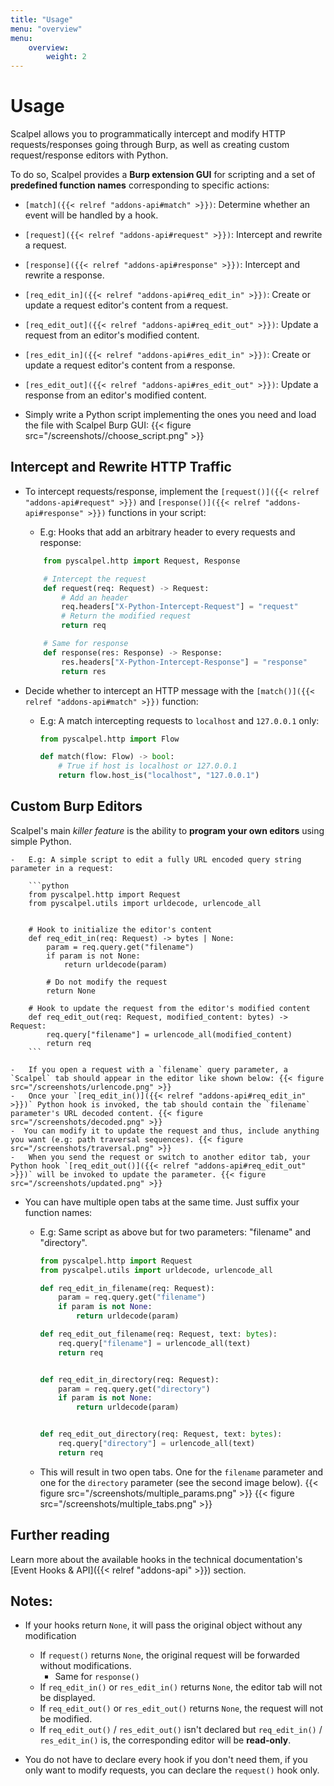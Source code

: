 ```yaml
---
title: "Usage"
menu: "overview"
menu:
    overview:
        weight: 2
---
```


# Usage

Scalpel allows you to programmatically intercept and modify HTTP requests/responses going through Burp, as well as creating custom request/response editors with Python.

To do so, Scalpel provides a **Burp extension GUI** for scripting and a set of **predefined function names** corresponding to specific actions:
- `[match]({{< relref "addons-api#match" >}})`: Determine whether an event will be handled by a hook.
- `[request]({{< relref "addons-api#request" >}})`: Intercept and rewrite a request.
- `[response]({{< relref "addons-api#response" >}})`: Intercept and rewrite a response.
- `[req_edit_in]({{< relref "addons-api#req_edit_in" >}})`: Create or update a request editor's content from a request.
- `[req_edit_out]({{< relref "addons-api#req_edit_out" >}})`: Update a request from an editor's modified content.
- `[res_edit_in]({{< relref "addons-api#res_edit_in" >}})`: Create or update a request editor's content from a response.
- `[res_edit_out]({{< relref "addons-api#res_edit_out" >}})`: Update a response from an editor's modified content.

-   Simply write a Python script implementing the ones you need and load the file with Scalpel Burp GUI: {{< figure src="/screenshots//choose_script.png" >}}
<!-- ^^ TODO: Better screenshot -->
## Intercept and Rewrite HTTP Traffic

-   To intercept requests/response, implement the `[request()]({{< relref "addons-api#request" >}})` and `[response()]({{< relref "addons-api#response" >}})` functions in your script:

    -   E.g: Hooks that add an arbitrary header to every requests and response:

    ```python
        from pyscalpel.http import Request, Response

        # Intercept the request
        def request(req: Request) -> Request:
            # Add an header
            req.headers["X-Python-Intercept-Request"] = "request"
            # Return the modified request
            return req

        # Same for response
        def response(res: Response) -> Response:
            res.headers["X-Python-Intercept-Response"] = "response"
            return res
    ```

-   Decide whether to intercept an HTTP message with the `[match()]({{< relref "addons-api#match" >}})` function:

    -   E.g: A match intercepting requests to `localhost` and `127.0.0.1` only:

        ```python
        from pyscalpel.http import Flow

        def match(flow: Flow) -> bool:
            # True if host is localhost or 127.0.0.1
            return flow.host_is("localhost", "127.0.0.1")
        ```

## Custom Burp Editors

Scalpel's main _killer feature_ is the ability to **program your own editors** using simple Python.

    -   E.g: A simple script to edit a fully URL encoded query string parameter in a request:

        ```python
        from pyscalpel.http import Request
        from pyscalpel.utils import urldecode, urlencode_all


        # Hook to initialize the editor's content
        def req_edit_in(req: Request) -> bytes | None:
            param = req.query.get("filename")
            if param is not None:
                return urldecode(param)

            # Do not modify the request
            return None

        # Hook to update the request from the editor's modified content
        def req_edit_out(req: Request, modified_content: bytes) -> Request:
            req.query["filename"] = urlencode_all(modified_content)
            return req
        ```

    -   If you open a request with a `filename` query parameter, a `Scalpel` tab should appear in the editor like shown below: {{< figure src="/screenshots/urlencode.png" >}}
    -   Once your `[req_edit_in()]({{< relref "addons-api#req_edit_in" >}})` Python hook is invoked, the tab should contain the `filename` parameter's URL decoded content. {{< figure src="/screenshots/decoded.png" >}}
    -  You can modify it to update the request and thus, include anything you want (e.g: path traversal sequences). {{< figure src="/screenshots/traversal.png" >}}
    -   When you send the request or switch to another editor tab, your Python hook `[req_edit_out()]({{< relref "addons-api#req_edit_out" >}})` will be invoked to update the parameter. {{< figure src="/screenshots/updated.png" >}}

-   You can have multiple open tabs at the same time. Just suffix your function names:

    -   E.g: Same script as above but for two parameters: "filename" and "directory".

        ```python
        from pyscalpel.http import Request
        from pyscalpel.utils import urldecode, urlencode_all

        def req_edit_in_filename(req: Request):
            param = req.query.get("filename")
            if param is not None:
                return urldecode(param)

        def req_edit_out_filename(req: Request, text: bytes):
            req.query["filename"] = urlencode_all(text)
            return req


        def req_edit_in_directory(req: Request):
            param = req.query.get("directory")
            if param is not None:
                return urldecode(param)


        def req_edit_out_directory(req: Request, text: bytes):
            req.query["directory"] = urlencode_all(text)
            return req
        ```

    -   This will result in two open tabs. One for the `filename` parameter and one for the `directory` parameter (see the second image below).
        {{< figure src="/screenshots/multiple_params.png" >}}
        {{< figure src="/screenshots/multiple_tabs.png" >}}

## Further reading

Learn more about the available hooks in the technical documentation's [Event Hooks & API]({{< relref "addons-api" >}}) section.
## Notes:

-   If your hooks return `None`, it will pass the original object without any modification

    -   If `request()` returns `None`, the original request will be forwarded without modifications.
        -   Same for `response()`
    -   If `req_edit_in()` or `res_edit_in()` returns `None`, the editor tab will not be displayed.
    -   If `req_edit_out()` or `res_edit_out()` returns `None`, the request will not be modified.
    -   If `req_edit_out()` / `res_edit_out()` isn't declared but `req_edit_in()` / `res_edit_in()` is, the corresponding editor will be **read-only**.

-   You do not have to declare every hook if you don't need them, if you only want to modify requests, you can declare the `request()` hook only.
